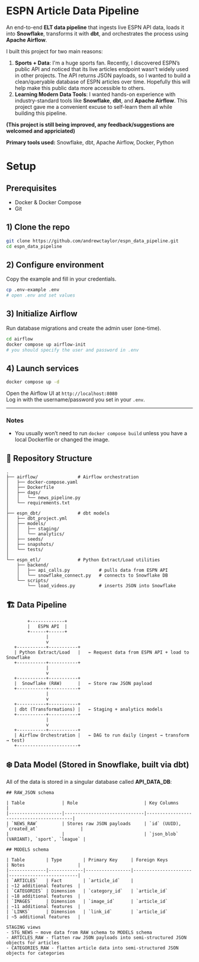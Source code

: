 # ESPN Article Data Pipeline

An end-to-end **ELT data pipeline** that ingests live ESPN API data, loads it into **Snowflake**, transforms it with **dbt**, and orchestrates the process using **Apache Airflow**.

I built this project for two main reasons:
1. **Sports + Data**: I'm a huge sports fan. Recently, I discovered ESPN’s public API and noticed that its live articles endpoint wasn’t widely used in other projects. The API returns JSON payloads, so I wanted to build a clean/queryable database of ESPN articles over time. Hopefully this will help make this public data more accessible to others.
2. **Learning Modern Data Tools**: I wanted hands-on experience with industry-standard tools like **Snowflake**, **dbt**, and **Apache Airflow**. This project gave me a convenient excuse to self-learn them all while building this pipeline.

**(This project is still being improved, any feedback/suggestions are welcomed and appriciated)**

**Primary tools used:** Snowflake, dbt, Apache Airflow, Docker, Python

# Setup

## Prerequisites
- Docker & Docker Compose
- Git

## 1) Clone the repo
```bash
git clone https://github.com/andrewctaylor/espn_data_pipeline.git
cd espn_data_pipeline
```

## 2) Configure environment
Copy the example and fill in your credentials.
```bash
cp .env-example .env
# open .env and set values
```

## 3) Initialize Airflow
Run database migrations and create the admin user (one-time).
```bash
cd airflow
docker compose up airflow-init
# you should specify the user and password in .env
```

## 4) Launch services
```bash
docker compose up -d
```

Open the Airflow UI at `http://localhost:8080`  
Log in with the username/password you set in your `.env`.

---

### Notes
- You usually won’t need to run `docker compose build` unless you have a local Dockerfile or changed the image.






## 📂 Repository Structure
```text
.
├── airflow/               # Airflow orchestration
│   ├── docker-compose.yaml
│   ├── Dockerfile
│   ├── dags/
│   │   └── news_pipeline.py
│   └── requirements.txt
│
├── espn_dbt/              # dbt models
│   ├── dbt_project.yml
│   ├── models/
│   │   ├── staging/       
│   │   └── analytics/     
│   ├── seeds/
│   ├── snapshots/
│   └── tests/
│
└── espn_etl/              # Python Extract/Load utilities
    ├── backend/
    │   ├── api_calls.py           # pulls data from ESPN API
    │   └── snowflake_connect.py   # connects to Snowflake DB
    └── scripts/
        └── load_videos.py         # inserts JSON into Snowflake

```
## 🏗 Data Pipeline
```
        +-------------+
        |   ESPN API  |
        +------+------+
               |
               v
   +-----------+-----------+
   | Python Extract/Load   |   ← Request data from ESPN API + load to Snowflake
   +-----------+-----------+
               |
               v
   +-----------+-----------+
   |  Snowflake (RAW)      |   ← Store raw JSON payload
   +-----------+-----------+
               |
               v
   +-----------+-----------+
   | dbt (Transformations) |   ← Staging + analytics models
   +-----------+-----------+
               |
               v
   +-----------+-----------+
   | Airflow Orchestration |   ← DAG to run daily (ingest → transform → test)
   +-----------------------+
```

## ❄️ Data Model (Stored in Snowflake, built via dbt)
All of the data is stored in a singular database called **API_DATA_DB**:
```
## RAW_JSON schema

| Table              | Role                         | Key Columns                              |
|--------------------|------------------------------|------------------------------------------|
| `NEWS_RAW`         | Stores raw JSON payloads     | `id` (UUID), `created_at`                |
|                    |                              | `json_blob` (VARIANT), `sport`, `league` |

## MODELS schema

| Table        | Type        | Primary Key     | Foreign Keys         | Notes                    |
|--------------|-------------|-----------------|----------------------|--------------------------|
| `ARTICLES`   | Fact        | `article_id`    |                      | ~12 additional features  |
| `CATEGORIES` | Dimension   | `category_id`   | `article_id`         | ~18 additional features  |
| `IMAGES`     | Dimension   | `image_id`      | `article_id`         | ~11 additional features  |
| `LINKS`      | Dimension   | `link_id`       | `article_id`         | ~5 additional features   |
  
STAGING views
- STG_NEWS — move data from RAW schema to MODELS schema
- ARTICLES_RAW - flatten raw JSON payloads into semi-structured JSON objects for articles
- CATEGORIES_RAW - flatten article data into semi-structured JSON objects for categories
```

